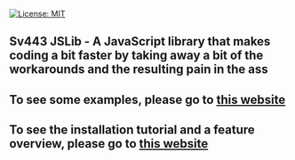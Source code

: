 [![License: MIT](https://img.shields.io/badge/License-MIT-blue.svg)](https://opensource.org/licenses/MIT)

## Sv443 JSLib - A JavaScript library that makes coding a bit faster by taking away a bit of the workarounds and the resulting pain in the ass

## To see some examples, please go to <a href="https://sv443.github.io/JSLib/demo.html">this website</a>
## To see the installation tutorial and a feature overview, please go to <a href="https://github.com/Sv443/JSLib/wiki">this website</a>
